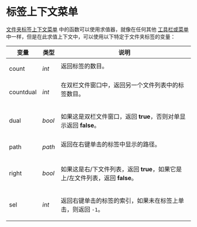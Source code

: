 # 标签上下文菜单

[文件夹标签上下文菜单](/Manual/customize/the_customize_dialog/context_menus.zh.md) 中的函数可以使用求值器，就像在任何其他 [工具栏或菜单](functions/README.zh.md) 中一样，但是在此求值上下文中，可以使用以下特定于文件夹标签的变量：

<table>
<thead><tr><th>
变量</th><th>
类型</th><th>
说明
</th></tr></thead><tbody><tr><td>
count</td><td>

*int*</td><td>
返回标签的数目。
</td></tr><tr><td>
countdual</td><td>

*int*</td><td>
在双栏文件窗口中，返回另一个文件列表中的标签数目。
</td></tr><tr><td>
dual</td><td>

*bool*</td><td>

如果这是双栏文件窗口，返回 **true**，否则对单显示返回 **false**。
</td></tr><tr><td>
path</td><td>

*path*</td><td>
返回在右键单击的标签中显示的路径。
</td></tr><tr><td>
right</td><td>

*bool*</td><td>

如果这是右/下文件列表，返回 **true**，如果它是上/左文件列表，返回 **false**。
</td></tr><tr><td>
sel</td><td>

*int*</td><td>

返回右键单击的标签的索引，如果未在标签上单击，则返回 `-1`。
</td></tr></tbody>
</table>